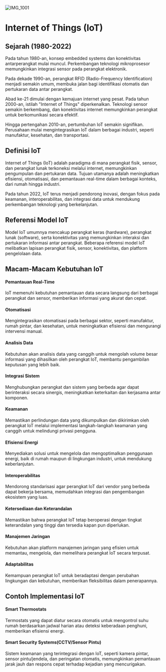 ![IMG_1001](https://github.com/zildjianvitoo/iot-pertemuan1/assets/106888051/03809580-c1c3-4ae8-9030-40526dd1d917)

# Internet of Things (IoT)

## Sejarah (1980-2022)

Pada tahun 1980-an, konsep embedded systems dan konektivitas antarperangkat mulai muncul. Perkembangan teknologi mikroprosesor memungkinkan integrasi sensor pada perangkat elektronik.

Pada dekade 1990-an, perangkat RFID (Radio-Frequency Identification) menjadi semakin umum, membuka jalan bagi identifikasi otomatis dan pertukaran data antar perangkat.

Abad ke-21 dimulai dengan kemajuan internet yang pesat. Pada tahun 2000-an, istilah "Internet of Things" diperkenalkan. Teknologi sensor semakin berkembang, dan konektivitas internet memungkinkan perangkat untuk berkomunikasi secara efektif.

Hingga pertengahan 2010-an, pertumbuhan IoT semakin signifikan. Perusahaan mulai mengintegrasikan IoT dalam berbagai industri, seperti manufaktur, kesehatan, dan transportasi.

## Definisi IoT

Internet of Things (IoT) adalah paradigma di mana perangkat fisik, sensor, dan perangkat lunak terkoneksi melalui internet, memungkinkan pengumpulan dan pertukaran data. Tujuan utamanya adalah meningkatkan efisiensi, otomatisasi, dan pemantauan real-time dalam berbagai konteks, dari rumah hingga industri.

Pada tahun 2022, IoT terus menjadi pendorong inovasi, dengan fokus pada keamanan, interoperabilitas, dan integrasi data untuk mendukung perkembangan teknologi yang berkelanjutan.

## Referensi Model IoT

Model IoT umumnya mencakup perangkat keras (hardware), perangkat lunak (software), serta konektivitas yang memungkinkan interaksi dan pertukaran informasi antar perangkat. Beberapa referensi model IoT melibatkan lapisan perangkat fisik, sensor, konektivitas, dan platform pengelolaan data.

## Macam-Macam Kebutuhan IoT

  #### Pemantauan Real-Time
IoT memenuhi kebutuhan pemantauan data secara langsung dari berbagai perangkat dan sensor, memberikan informasi yang akurat dan cepat.
  #### Otomatisasi
Mengintegrasikan otomatisasi pada berbagai sektor, seperti manufaktur, rumah pintar, dan kesehatan, untuk meningkatkan efisiensi dan mengurangi intervensi manual.
  #### Analisis Data
Kebutuhan akan analisis data yang canggih untuk mengolah volume besar informasi yang dihasilkan oleh perangkat IoT, membantu pengambilan keputusan yang lebih baik.

  #### Integrasi Sistem 
Menghubungkan perangkat dan sistem yang berbeda agar dapat berinteraksi secara sinergis, meningkatkan keterkaitan dan kerjasama antar komponen.

  #### Keamanan
Memastikan perlindungan data yang dikumpulkan dan dikirimkan oleh perangkat IoT melalui implementasi langkah-langkah keamanan yang canggih untuk melindungi privasi pengguna.

  #### Efisiensi Energi
Menyediakan solusi untuk mengelola dan mengoptimalkan penggunaan energi, baik di rumah maupun di lingkungan industri, untuk mendukung keberlanjutan.

  #### Interoperabilitas
Mendorong standarisasi agar perangkat IoT dari vendor yang berbeda dapat bekerja bersama, memudahkan integrasi dan pengembangan ekosistem yang luas.

  #### Ketersediaan dan Keterandalan 
Memastikan bahwa perangkat IoT tetap beroperasi dengan tingkat keterandalan yang tinggi dan tersedia kapan pun diperlukan.
  #### Manajemen Jaringan
Kebutuhan akan platform manajemen jaringan yang efisien untuk memantau, mengelola, dan memelihara perangkat IoT secara terpusat.

  #### Adaptabilitas
Kemampuan perangkat IoT untuk beradaptasi dengan perubahan lingkungan dan kebutuhan, memberikan fleksibilitas dalam penerapannya.

## Contoh Implementasi IoT

  #### Smart Thermostats
Termostats yang dapat diatur secara otomatis untuk mengontrol suhu rumah berdasarkan jadwal harian atau deteksi keberadaan penghuni, memberikan efisiensi energi.

  #### Smart Security Systems(CCTV/Sensor Pintu)
Sistem keamanan yang terintegrasi dengan IoT, seperti kamera pintar, sensor pintu/jendela, dan peringatan otomatis, memungkinkan pemantauan jarak jauh dan respons cepat terhadap kejadian yang mencurigakan.
 
